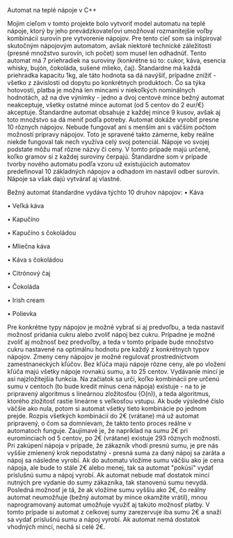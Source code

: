 Automat na teplé nápoje v C++

Mojim cieľom v tomto projekte bolo vytvoriť model automatu na teplé nápoje, ktorý by jeho prevádzkovateľovi umožňoval rozmanitejšie voľby kombinácií surovín pre vytvorenie nápojov. Pre tento cieľ som sa inšpiroval skutočným nápojovým automatom, avšak niektoré technické záležitosti (presné množstvo surovín, ich počet) som musel len odhadnúť.
Tento automat má 7 priehradiek na suroviny (konkrétne sú to: cukor, káva, esencia whisky, bujón, čokoláda, sušené mlieko, čaj). Štandardne má každá priehradka kapacitu 1kg, ale táto hodnota sa dá navýšiť, prípadne znížiť - všetko z závislosti od dopytu po konkrétnych produktoch.
Čo sa týka hotovosti, platba je možná len mincami v niekoľkých nominálnych hodnotách, až na dve výnimky - jedno a dvoj centové mince bežný automat neakceptuje, všetky ostatné mince automat (od 5 centov do 2 eur/€) akceptuje. Štandardne automat obsahuje z každej mince 9 kusov, avšak aj toto množstvo sa dá meniť podľa potreby.
Automat dokáže vyrobiť presne 10 rôznych nápojov. Nebude fungovať ani s menším ani s väčším počtom možností prípravy nápojov. Toto je spravené takto zámerne, keby reálne niekde fungoval tak nech využíva celý svoj potenciál.
Nápoje vo svojej podstate môžu mať rôzne názvy či ceny. V tomto prípade majú určené, koľko gramov si z každej suroviny čerpajú. Štandardne som v prípade tvorby nového automatu podľa vzoru už existujúcich automatov predefinoval 10 základných nápojov a odhadom im nastavil odber surovín. Nápoje sa však dajú vytvárať aj vlastné.

Bežný automat štandardne vydáva týchto 10 druhov nápojov:
•	Káva

•	Veľká káva

•	Kapučíno

•	Kapučíno s čokoládou

•	Mliečna káva

•	Káva s čokoládou

•	Citrónový čaj

•	Čokoláda

•	Irish cream

•	Polievka

Pre konkrétne typy nápojov je možné vybrať si aj predvoľbu, a teda nastaviť možnosť pridania cukru alebo zvoliť nápoj bez cukru. Prípadne je možné zvoliť aj možnosť bez predvoľby, a teda v tomto prípade bude množstvo cukru nastavené na optimálnu hodnotu pre každý z konkrétnych typov nápojov.
Zmeny ceny nápojov je možné regulovať prostredníctvom zamestnaneckých kľúčov. Bez kľúča majú nápoje rôzne ceny, ale po vložení kľúča majú všetky nápoje rovnakú sumu, a to 25 centov.
Vydávanie mincí je asi najzložitejšia funkcia. Na začiatok sa určí, koľko kombinácii pre určenú sumu v centoch (to bude kredit mínus cena nápoja) existuje - na to je pripravený algoritmus s lineárnou zložitosťou (O(n)), a teda algoritmus, ktorého zložitosť rastie lineárne s veľkosťou vstupu. Ak bude výsledné číslo väčšie ako nula, potom si automat všetky tieto kombinácie po jednom prejde. Rozpis všetkých kombinácií do 2€ (vrátane) má už automat pripravený, o čom sa domnievam, že takto tento proces reálne v automatoch funguje.
Zaujímavé je, že napríklad na sumu 2€ pri eurominciach od 5 centov, po 2€ (vrátane) existuje 293 rôznych možností.
Pri zakúpení nápoja v prípade, že zákazník vhodí presnú sumu, je pre nás vyššie zmienený krok nepodstatný - presná suma za daný nápoj sa zaráta a nápoj sa následne vyrobí.
Ak do automatu vložíme sumu väčšiu ako je cena nápoja, ale bude to stále 2€ alebo menej, tak sa automat "pokúsi" vydať príslušnú sumu a nápoj vyrobí. Ak automat nebude mať dostatok mincí nutných pre vydanie do sumy zákazníka, tak stanovenú sumu nevydá.
Posledná možnosť je tá, že ak vložíme sumu vyššiu ako 2€, čo reálny automat neumožňuje (bežný automat by mince okamžite vrátil), mnou naprogramovaný automat umožňuje využiť aj takúto možnosť platby. V tomto prípade si automat z celkovej sumy zarezervuje iba sumu 2€ a snaží sa vydať príslušnú sumu a nápoj vyrobí. Ak automat nemá dostatok vhodných mincí, nechá si celé 2€.

